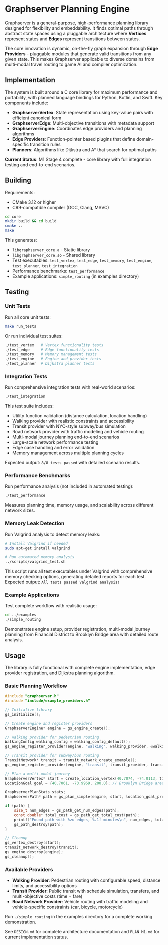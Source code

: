 # Graphserver Planning Engine

Graphserver is a general-purpose, high-performance planning library designed for flexibility and embeddability. It finds optimal paths through abstract state spaces using a pluggable architecture where **Vertices** represent states and **Edges** represent transitions between states.

The core innovation is dynamic, on-the-fly graph expansion through **Edge Providers** - pluggable modules that generate valid transitions from any given state. This makes Graphserver applicable to diverse domains from multi-modal travel routing to game AI and compiler optimization.

## Implementation

The system is built around a C core library for maximum performance and portability, with planned language bindings for Python, Kotlin, and Swift. Key components include:

- **GraphserverVertex**: State representation using key-value pairs with efficient canonical form
- **GraphserverEdge**: Multi-objective transitions with metadata support  
- **GraphserverEngine**: Coordinates edge providers and planning algorithms
- **Edge Providers**: Function-pointer based plugins that define domain-specific transition rules
- **Planners**: Algorithms like Dijkstra and A* that search for optimal paths

**Current Status**: M1 Stage 4 complete - core library with full integration testing and end-to-end scenarios.

## Building

Requirements:
- CMake 3.12 or higher
- C99-compatible compiler (GCC, Clang, MSVC)

```bash
cd core
mkdir build && cd build
cmake ..
make
```

This generates:
- `libgraphserver_core.a` - Static library
- `libgraphserver_core.so` - Shared library  
- Test executables: `test_vertex`, `test_edge`, `test_memory`, `test_engine`, `test_planner`, `test_integration`
- Performance benchmarks: `test_performance`
- Example applications: `simple_routing` (in examples directory)

## Testing

### Unit Tests
Run all core unit tests:
```bash
make run_tests
```

Or run individual test suites:
```bash
./test_vertex   # Vertex functionality tests
./test_edge     # Edge functionality tests  
./test_memory   # Memory management tests
./test_engine   # Engine and provider tests
./test_planner  # Dijkstra planner tests
```

### Integration Tests
Run comprehensive integration tests with real-world scenarios:
```bash
./test_integration
```

This test suite includes:
- Utility function validation (distance calculation, location handling)
- Walking provider with realistic constraints and accessibility
- Transit provider with NYC-style subway/bus simulation
- Road network provider with traffic modeling and vehicle routing
- Multi-modal journey planning end-to-end scenarios
- Large-scale network performance testing
- Edge case handling and error validation
- Memory management across multiple planning cycles

Expected output: `8/8 tests passed` with detailed scenario results.

### Performance Benchmarks
Run performance analysis (not included in automated testing):
```bash
./test_performance
```

Measures planning time, memory usage, and scalability across different network sizes.

### Memory Leak Detection
Run Valgrind analysis to detect memory leaks:
```bash
# Install Valgrind if needed
sudo apt-get install valgrind

# Run automated memory analysis
../scripts/valgrind_test.sh
```

This script runs all test executables under Valgrind with comprehensive memory checking options, generating detailed reports for each test. Expected output: `All tests passed Valgrind analysis!`

### Example Applications
Test complete workflow with realistic usage:
```bash
cd ../examples
./simple_routing
```

Demonstrates engine setup, provider registration, multi-modal journey planning from Financial District to Brooklyn Bridge area with detailed route analysis.

## Usage

The library is fully functional with complete engine implementation, edge provider registration, and Dijkstra planning algorithm.

### Basic Planning Workflow
```c
#include "graphserver.h"
#include "include/example_providers.h"

// Initialize library
gs_initialize();

// Create engine and register providers
GraphserverEngine* engine = gs_engine_create();

// Walking provider for pedestrian routing
WalkingConfig walking_config = walking_config_default();
gs_engine_register_provider(engine, "walking", walking_provider, &walking_config);

// Transit provider for subway/bus routing
TransitNetwork* transit = transit_network_create_example();
gs_engine_register_provider(engine, "transit", transit_provider, transit);

// Plan a multi-modal journey
GraphserverVertex* start = create_location_vertex(40.7074, -74.0113, time(NULL));
LocationGoal goal = {40.7061, -73.9969, 200.0}; // Brooklyn Bridge area

GraphserverPlanStats stats;
GraphserverPath* path = gs_plan_simple(engine, start, location_goal_predicate, &goal, &stats);

if (path) {
    size_t num_edges = gs_path_get_num_edges(path);
    const double* total_cost = gs_path_get_total_cost(path);
    printf("Found path with %zu edges, %.1f minutes\n", num_edges, total_cost[0]);
    gs_path_destroy(path);
}

// Cleanup
gs_vertex_destroy(start);
transit_network_destroy(transit);
gs_engine_destroy(engine);
gs_cleanup();
```

### Available Providers
- **Walking Provider**: Pedestrian routing with configurable speed, distance limits, and accessibility options
- **Transit Provider**: Public transit with schedule simulation, transfers, and multi-objective costs (time + fare)
- **Road Network Provider**: Vehicle routing with traffic modeling and vehicle-specific constraints (car, bicycle, motorcycle)

Run `./simple_routing` in the examples directory for a complete working demonstration.

See `DESIGN.md` for complete architecture documentation and `PLAN_M1.md` for current implementation status.